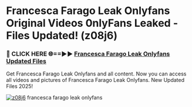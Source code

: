 # Francesca Farago Leak Onlyfans Original Videos 0nlyFans Leaked - Files Updated! (z08j6)

<h3>🔴 CLICK HERE 🌐==►► <a href="https://tinyurl.com/ms9xzufz" rel="nofollow">Francesca Farago Leak Onlyfans Updated Files</a></h3>

Get Francesca Farago Leak Onlyfans and all content. Now you can access all videos and pictures of Francesca Farago Leak Onlyfans. New Updated Files 2025!

[![z08j6](https://i.imgur.com/PQ7UWWw.gif)](https://tinyurl.com/ms9xzufz)
francesca farago leak onlyfans